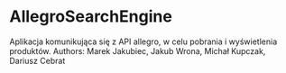# AllegroSearchEngine
Aplikacja komunikująca się z API allegro, w celu pobrania i wyświetlenia produktów. Authors: Marek Jakubiec, Jakub Wrona, Michał Kupczak, Dariusz Cebrat
